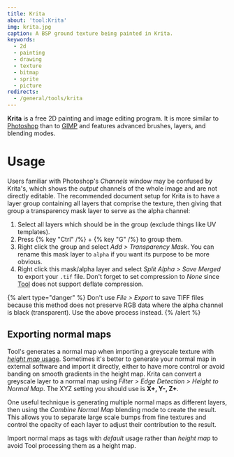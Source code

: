 ```yaml
---
title: Krita
about: 'tool:Krita'
img: krita.jpg
caption: A BSP ground texture being painted in Krita.
keywords:
  - 2d
  - painting
  - drawing
  - texture
  - bitmap
  - sprite
  - picture
redirects:
  - /general/tools/krita
---
```

**Krita** is a free 2D painting and image editing program. It is more similar to [Photoshop](~) than to [GIMP](~) and features advanced brushes, layers, and blending modes.

# Usage
Users familiar with Photoshop's _Channels_ window may be confused by Krita's, which shows the _output_ channels of the whole image and are not directly editable. The recommended document setup for Krita is to have a layer group containing all layers that comprise the texture, then giving that group a transparency mask layer to serve as the alpha channel:

1. Select all layers which should be in the group (exclude things like UV templates).
2. Press {% key "Ctrl" /%} + {% key "G" /%} to group them.
3. Right click the group and select _Add > Transparency Mask_. You can rename this mask layer to `alpha` if you want its purpose to be more obvious.
4. Right click this mask/alpha layer and select _Split Alpha > Save Merged_ to export your `.tif` file. Don't forget to set compression to _None_ since [Tool](~h1a-tool) does not support deflate compression.

{% alert type="danger" %}
Don't use _File > Export_ to save TIFF files because this method does not preserve RGB data where the alpha channel is black (transparent). Use the above process instead.
{% /alert %}

## Exporting normal maps
Tool's generates a normal map when importing a greyscale texture with [_height map_ usage](~/h1/tags/bitmap#tag-field-usage-height-map). Sometimes it's better to generate your normal map in external software and import it directly, either to have more control or avoid banding on smooth gradients in the height map. Krita can convert a greyscale layer to a normal map using _Filter > Edge Detection > Height to Normal Map_. The XYZ setting you should use is **X+, Y-, Z+**.

One useful technique is generating multiple normal maps as different layers, then using the _Combine Normal Map_ blending mode to create the result. This allows you to separate large scale bumps from fine textures and control the opacity of each layer to adjust their contribution to the result.

Import normal maps as tags with _default_ usage rather than _height map_ to avoid Tool processing them as a height map.